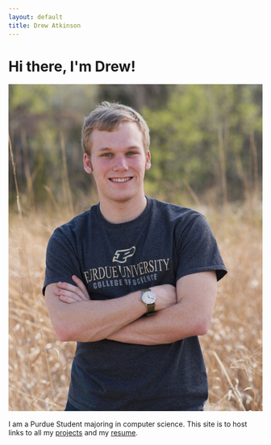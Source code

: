 ```yaml
---
layout: default
title: Drew Atkinson
---
```


# Hi there, I\'m Drew!
![portrait](DAscaled.jpg)


I am a Purdue Student majoring in computer science. This site is to host links to all my [projects](/projects) and my [resume](/resumes/fall15internship.pdf).

